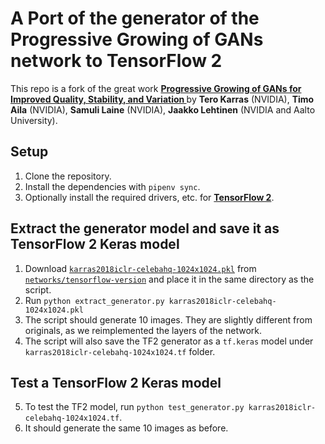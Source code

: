 # A Port of the generator of the Progressive Growing of GANs network to TensorFlow 2

This repo is a fork of the great work **[Progressive Growing of GANs for Improved Quality, Stability, and Variation
](https://github.com/tkarras/progressive_growing_of_gans)** by **Tero Karras** (NVIDIA), **Timo Aila** (NVIDIA), **Samuli Laine** (NVIDIA), **Jaakko Lehtinen** (NVIDIA and Aalto University).

## Setup

1. Clone the repository.
2. Install the dependencies with `pipenv sync`.
3. Optionally install the required drivers, etc. for **[TensorFlow 2](https://www.tensorflow.org/install/gpu)**.

## Extract the generator model and save it as TensorFlow 2 Keras model

1. Download [`karras2018iclr-celebahq-1024x1024.pkl`](https://drive.google.com/open?id=188K19ucknC6wg1R6jbuPEhTq9zoufOx4) from [`networks/tensorflow-version`](https://drive.google.com/open?id=15hvzxt_XxuokSmj0uO4xxMTMWVc0cIMU) and place it in the same directory as the script.
2. Run `python extract_generator.py karras2018iclr-celebahq-1024x1024.pkl`
3. The script should generate 10 images. They are slightly different from originals, as we reimplemented the layers of the network.
4. The script will also save the TF2 generator as a `tf.keras` model under `karras2018iclr-celebahq-1024x1024.tf` folder.

## Test a TensorFlow 2 Keras model
5. To test the TF2 model, run `python test_generator.py karras2018iclr-celebahq-1024x1024.tf`. 
6. It should generate the same 10 images as before.
